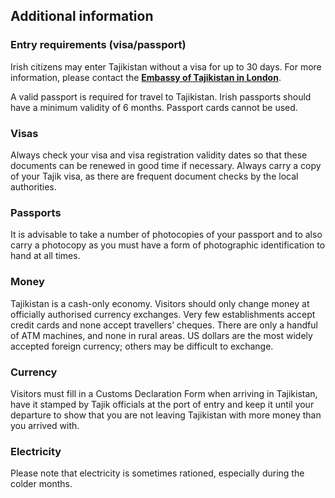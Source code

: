 ## Additional information

### **Entry requirements (visa/passport)**

Irish citizens may enter Tajikistan without a visa for up to 30 days. For more information, please contact the [**Embassy of Tajikistan in London**](https://mfa.tj/en/london).

A valid passport is required for travel to Tajikistan. Irish passports should have a minimum validity of 6 months. Passport cards cannot be used.

### **Visas**

Always check your visa and visa registration validity dates so that these documents can be renewed in good time if necessary. Always carry a copy of your Tajik visa, as there are frequent document checks by the local authorities.

### **Passports**

It is advisable to take a number of photocopies of your passport and to also carry a photocopy as you must have a form of photographic identification to hand at all times.

### **Money**

Tajikistan is a cash-only economy. Visitors should only change money at officially authorised currency exchanges. Very few establishments accept credit cards and none accept travellers’ cheques. There are only a handful of ATM machines, and none in rural areas. US dollars are the most widely accepted foreign currency; others may be difficult to exchange.

### **Currency**

Visitors must fill in a Customs Declaration Form when arriving in Tajikistan, have it stamped by Tajik officials at the port of entry and keep it until your departure to show that you are not leaving Tajikistan with more money than you arrived with.

### **Electricity**

Please note that electricity is sometimes rationed, especially during the colder months.